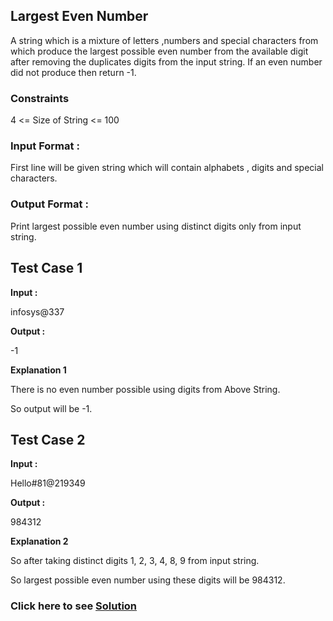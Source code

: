 ## Largest Even Number

A string which is a mixture of letters ,numbers and special characters from which produce the largest possible even number from the available digit after removing the duplicates digits from the input string.
If an even number did not produce then return -1.

### Constraints

4 <= Size of String <= 100

### Input Format :

First line will be given string which will contain alphabets , digits and special characters.

### Output Format :

Print largest possible even number using distinct digits only from input string.

## Test Case 1

**Input :**

infosys@337

**Output :**

-1

**Explanation 1**

There is no even number possible using digits from Above String.

So output will be -1.

## Test Case 2

**Input :**

Hello#81@219349

**Output :** 

984312

**Explanation 2**

So after taking distinct digits 1, 2, 3, 4, 8, 9 from input string.

So largest possible even number using these digits will be 984312.

### Click here to see [Solution](./Solutions/LargestEvenNumber.java)
